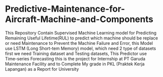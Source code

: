 # Predictive-Maintenance-for-Aircraft-Machine-and-Components
This Repository Contain Supervised Machine Learning model for Predicting Remaining Useful Lifetime(RUL) to predict which machine should be replace or need Maintenance to Prevent the Machine Failure and Error, this Model use LSTM (Long Short-tem Memory) model, which need 2 type of datasets first we need Training dataset and Testing datasets, This Predictor use Time-series Forecasting
this is the project for Internship at PT Garuda Maintenance Facility and to Complete My grade in PKL (Praktek Kerja Lapangan) as a Report for University
